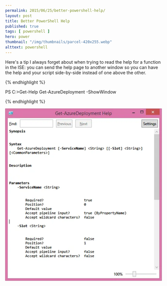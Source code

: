 ```yaml
---
permalink: 2015/06/25/better-powershell-help/
layout: post
title: Better PowerShell Help
published: true 
tags: [ powershell ]
hero: power
thumbnail: "/img/thumbnails/parcel-420x255.webp"
alttext: powershell
---
```


Here's a tip I always forget about when trying to read the help for a function in the ISE: you can send the 
help page to another window so you can have the help and your script side-by-side instead of one above the other.

{% endhighlight %}

PS C:\>Get-Help Get-AzureDeployment -ShowWindow

{% endhighlight %} 

![show](/img/posts/better-powershell-help/help.webp "Show Help")

